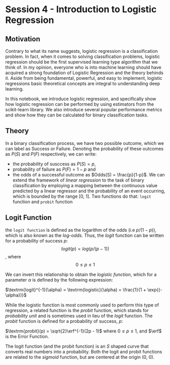 #  Session 4 - Introduction to Logistic Regression

## Motivation

Contrary to what its name suggests, logistic regression is a classification problem. In fact, when it comes to solving classification problems, logistic regression should be the first supervised learning type algorithm that we think of. In my opinion, everyone who is into machine learning should have acquired a strong foundation of Logistic Regression and the theory behinds it. Aside from being fundamental, powerful, and easy to implement, logistic regressions basic theoretical concepts are integral to understanding deep learning.

In this notebook, we introduce logistic regression, and specifically show how logistic regression can be performed by using estimators from the scikit-learn library. We also introduce several popular performance metrics and show how they can be calculated for binary classification tasks. 

## Theory
 In a binary classification process, we have two possible outcome, which we can label as Success or Failure. Denoting the probability of these outcomes as $P(S)$ and $P(F)$ respectively, we can write: 
 * the probability of susccess as $P(S) = p$,
 * probability of failure as $P(F) = 1 - p$ and
 * the odds of a successful outcome as $Odds(S) = \frac{p}{1-p}$.
 We can extend the framework of *linear regression* to the task of binary classification by employing a mapping between the continuous value predicted by a linear regressor and the probability of an event occurring, which is bounded by the range [0, 1]. Two functions do that:  `logit` function and `probit` function
 
 ## Logit Function
 the `logit function` is defined as the logarithm of the odds (i.e $p/(1-p)$), which is also known as the *log-odds*. Thus, the *logit* function can be written for a probability of success *p*:
 $$logit(p) = log(p/(p-1))$$, where $$0\leq p \leq 1$$
 
 We can invert this relationship to obtain the *logistic function*, which for a parameter $\alpha$ is defined by the following expression:

$\textrm{logit}^{-1}(\alpha) = \textrm{logistic}(\alpha) = \frac{1}{1 + \exp{(-\alpha})}$

While the logistic function is most commonly used to perform this type of regression, a related function is the _probit_ function, which stands for _probability unit_ and is sometimes used in lieu of the _logit_ function. The _probit_ function is defined for a probability of success, $p$:

$\textrm{probit}(p) = \sqrt{2}\erf^{-1}(2p - 1)$ where $0 \leq p \leq 1$, and $\erf$ is the Error Function.

The logit function (and the probit function) is an _S_ shaped curve that converts real numbers into a probability. Both the logit and probit functions are related to the _sigmoid_ function, but are centered at the origin (0, 0).